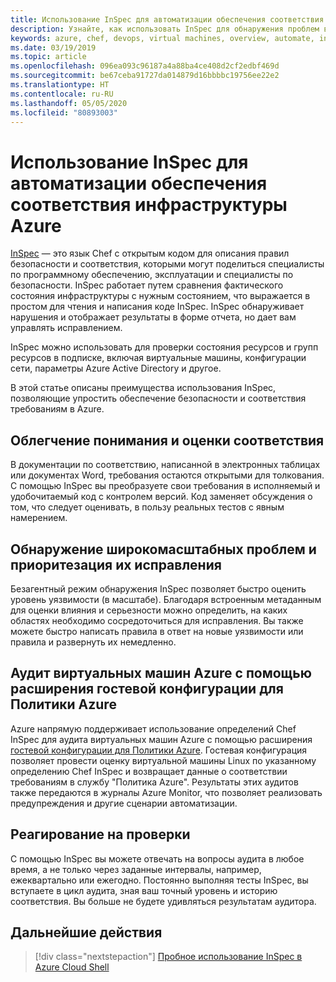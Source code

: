 ```yaml
---
title: Использование InSpec для автоматизации обеспечения соответствия инфраструктуры Azure
description: Узнайте, как использовать InSpec для обнаружения проблем в развертываниях Azure
keywords: azure, chef, devops, virtual machines, overview, automate, inspec
ms.date: 03/19/2019
ms.topic: article
ms.openlocfilehash: 096ea093c96187a4a88ba4ce408d2cf2edbf469d
ms.sourcegitcommit: be67ceba91727da014879d16bbbbc19756ee22e2
ms.translationtype: HT
ms.contentlocale: ru-RU
ms.lasthandoff: 05/05/2020
ms.locfileid: "80893003"
---
```

# <a name="use-inspec-for-compliance-automation-of-your-azure-infrastructure"></a>Использование InSpec для автоматизации обеспечения соответствия инфраструктуры Azure

[InSpec](https://www.chef.io/inspec/) — это язык Chef с открытым кодом для описания правил безопасности и соответствия, которыми могут поделиться специалисты по программному обеспечению, эксплуатации и специалисты по безопасности. InSpec работает путем сравнения фактического состояния инфраструктуры с нужным состоянием, что выражается в простом для чтения и написания коде InSpec. InSpec обнаруживает нарушения и отображает результаты в форме отчета, но дает вам управлять исправлением.

InSpec можно использовать для проверки состояния ресурсов и групп ресурсов в подписке, включая виртуальные машины, конфигурации сети, параметры Azure Active Directory и другое.

В этой статье описаны преимущества использования InSpec, позволяющие упростить обеспечение безопасности и соответствия требованиям в Azure.

## <a name="make-compliance-easy-to-understand-and-assess"></a>Облегчение понимания и оценки соответствия

В документации по соответствию, написанной в электронных таблицах или документах Word, требования остаются открытыми для толкования. С помощью InSpec вы преобразуете свои требования в исполняемый и удобочитаемый код с контролем версий. Код заменяет обсуждения о том, что следует оценивать, в пользу реальных тестов с явным намерением.

## <a name="detect-fleet-wide-issues-and-prioritize-their-remediation"></a>Обнаружение широкомасштабных проблем и приоритезация их исправления

Безагентный режим обнаружения InSpec позволяет быстро оценить уровень уязвимости (в масштабе). Благодаря встроенным метаданным для оценки влияния и серьезности можно определить, на каких областях необходимо сосредоточиться для исправления. Вы также можете быстро написать правила в ответ на новые уязвимости или правила и развернуть их немедленно.

## <a name="audit-azure-virtual-machines-with-policy-guest-configuration"></a>Аудит виртуальных машин Azure с помощью расширения гостевой конфигурации для Политики Azure

Azure напрямую поддерживает использование определений Chef InSpec для аудита виртуальных машин Azure с помощью расширения [гостевой конфигурации для Политики Azure](https://docs.microsoft.com/azure/governance/policy/concepts/guest-configuration). Гостевая конфигурация позволяет провести оценку виртуальной машины Linux по указанному определению Chef InSpec и возвращает данные о соответствии требованиям в службу "Политика Azure". Результаты этих аудитов также передаются в журналы Azure Monitor, что позволяет реализовать предупреждения и другие сценарии автоматизации.

## <a name="satisfy-audits"></a>Реагирование на проверки

С помощью InSpec вы можете отвечать на вопросы аудита в любое время, а не только через заданные интервалы, например, ежеквартально или ежегодно. Постоянно выполняя тесты InSpec, вы вступаете в цикл аудита, зная ваш точный уровень и историю соответствия. Вы больше не будете удивляться результатам аудитора.

## <a name="next-steps"></a>Дальнейшие действия

> [!div class="nextstepaction"] 
> [Пробное использование InSpec в Azure Cloud Shell](https://shell.azure.com)